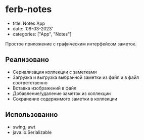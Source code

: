 # ferb-notes

- title: Notes App
- date: '08-03-2023'
- categories: ["App", "Notes"]

Простое приложение с графическим интерфейсом заметок. 
## Реализовано 
* Сериализация коллекции с заметками
* Загрузка и выгрузка выбранной заметки из файл и в файл соответственно
* Вставка изображений в файл
* Добавление/удаление заметок из коллекции
* Сохранение содержимого заметки в коллекции

## Использованно
- swing, awt
- java.io.Serializable
